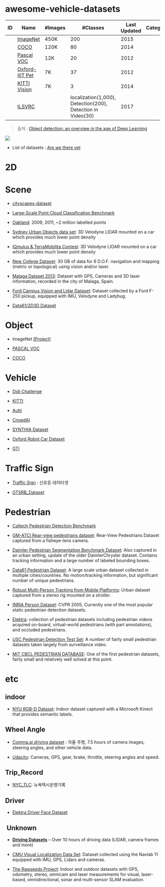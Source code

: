 # awesome-vehicle-datasets


|ID|Name|#Images|#Classes|Last Updated|Categories|
|-|-|-|-|-|-|
||[ImageNet](http://www.image-net.org/)|450K|200|2015||
||[COCO](http://cocodataset.org/)|120K|80|2014||
||[Pascal VOC](http://host.robots.ox.ac.uk/pascal/VOC/)|12K|20|2012||
||[Oxford-IIIT Pet](http://www.robots.ox.ac.uk/~vgg/data/pets/)|7K|37|2012||
||[KITTI Vision](http://www.cvlibs.net/datasets/kitti/)|7K|3|2014||
||[ILSVRC](http://www.image-net.org/challenges/LSVRC/)||localization(1,000), Detection(200), Detection in Video(30)|2017||

> 출처 : [Object detection: an overview in the age of Deep Learning](https://tryolabs.com/blog/2017/08/30/object-detection-an-overview-in-the-age-of-deep-learning/)


![](https://i.imgur.com/rSz7Alf.png)

- List of datasets : [Are we there yet](http://rodrigob.github.io/are_we_there_yet/build/#about)


# 2D 

# Scene 

- [cityscapes-dataset](https://github.com/hunjung-lim/awesome-vehicle-datasets/tree/master/scene/cityscapes)

- [Large-Scale Point Cloud Classification Benchmark](https://github.com/hunjung-lim/awesome-vehicle-datasets/tree/master/scene/semantic3d)

- [Oakland](https://github.com/hunjung-lim/awesome-vehicle-datasets/tree/master/scene/Oakland): 2009, 2011, ~2 million labelled points

- [Sydney Urban Objects data set](https://github.com/hunjung-lim/awesome-vehicle-datasets/tree/master/scene/sydney_urban_objects_dataset): 3D Velodyne LIDAR mounted on a car which provides much lower point density


- [IQmulus & TerraMobilita Contest](https://github.com/hunjung-lim/awesome-vehicle-datasets/tree/master/scene/Terra_Mobilita_Contest): 3D Velodyne LIDAR mounted on a car which provides much lower point density

- [New College Dataset](https://github.com/hunjung-lim/awesome-vehicle-datasets/tree/master/scene/NewCollegeData): 30 GB of data for 6 D.O.F. navigation and mapping (metric or topological) using vision and/or laser.

- [Malaga Dataset 2013](https://github.com/hunjung-lim/awesome-vehicle-datasets/tree/master/scene/Malaga_Dataset): Dataset with GPS, Cameras and 3D laser information, recorded in the city of Malaga, Spain.


- [Ford Campus Vision and Lidar Dataset](https://github.com/hunjung-lim/awesome-vehicle-datasets/tree/master/scene/Ford_Campus_dataset): Dataset collected by a Ford F-250 pickup, equipped with IMU, Velodyne and Ladybug.

- [Data61/2D3D Dataset](https://github.com/hunjung-lim/awesome-vehicle-datasets/tree/master/scene/Data61_2D3D_Dataset)

# Object

* ImageNet [[Project]](https://github.com/hunjung-lim/awesome-vehicle-datasets/tree/master/Object/ImageNet)

- [PASCAL VOC](https://github.com/hunjung-lim/awesome-vehicle-datasets/tree/master/vehicle/PASCAL_VOC)

* [COCO](https://github.com/hunjung-lim/awesome-vehicle-datasets/tree/master/COCO)


# Vehicle 

- [Didi Challenge](https://github.com/hunjung-lim/awesome-vehicle-datasets/tree/master/vehicle/Didi-Challange)

* [KITTI](https://github.com/hunjung-lim/awesome-vehicle-datasets/tree/master/vehicle/kitti)

- [Autti](https://github.com/hunjung-lim/awesome-vehicle-datasets/tree/master/vehicle/Autti)

- [CrowdAI](https://github.com/hunjung-lim/awesome-vehicle-datasets/tree/master/vehicle/CrowdAI)

- [SYNTHIA Dataset](https://github.com/hunjung-lim/awesome-vehicle-datasets/tree/master/vehicle/SYNTHIA%20Dataset)

* [Oxford Robot Car Dataset](https://github.com/hunjung-lim/awesome-vehicle-datasets/tree/master/vehicle/Oxford_Robotcar_Dataset)

- [GTI](https://github.com/hunjung-lim/awesome-vehicle-datasets/tree/master/vehicle/GTI)

# Traffic Sign
* [Traffic Sign](https://github.com/hunjung-lim/awesome-vehicle-datasets/tree/master/Traffic_Sign/BelgiumTS) : 신호등 데이터셋

- [GTSRB_Dataset](https://github.com/hunjung-lim/awesome-vehicle-datasets/tree/master/Traffic_Sign/GTSRB_Dataset)

# Pedestrian

- [Caltech Pedestrian Detection Benchmark](https://github.com/hunjung-lim/awesome-vehicle-datasets/tree/master/Pedestrian/Caltech_Pedestrian_Dataset)

- [GM-ATCI Rear-view pedestrians dataset](https://github.com/hunjung-lim/awesome-vehicle-datasets/tree/master/Pedestrian/GM_ATCI): Rear-View Pedestrians Dataset captured from a fisheye-lens camera.

- [Daimler Pedestrian Segmentation Benchmark Dataset](https://github.com/hunjung-lim/awesome-vehicle-datasets/tree/master/Pedestrian/Daimler_Pedestrian_Segmentation_Benchmark_Dataset): Also captured in an urban setting, update of the older DaimlerChrysler dataset. Contains tracking information and a large number of labeled bounding boxes.

- [Data61 Pedestrian Dataset](https://github.com/hunjung-lim/awesome-vehicle-datasets/tree/master/Pedestrian/Data61_Pedestrian_Dataset): A large scale urban dataset collected in multiple cities/countries. No motion/tracking information, but significant number of unique pedestrians.

- [Robust Multi-Person Tracking from Mobile Platforms](https://github.com/hunjung-lim/awesome-vehicle-datasets/tree/master/Pedestrian/Robust_Multi-Person_Tracking): Urban dataset captured from a stereo rig mounted on a stroller.

- [INRIA Person Dataset](https://github.com/hunjung-lim/awesome-vehicle-datasets/tree/master/Pedestrian/INRIA_Person_Dataset): CVPR 2005, Currently one of the most popular static pedestrian detection datasets.

- [Elektra](https://github.com/hunjung-lim/awesome-vehicle-datasets/tree/master/Pedestrian/Elektra): collection of pedestrian datasets including pedestrian videos acquired on-board, virtual-world pedestrians (with part annotations), and occluded pedestrians.

- [USC Pedestrian Detection Test Set](https://github.com/hunjung-lim/awesome-vehicle-datasets/tree/master/Pedestrian/USC_Pedestrian_Detection_TestSet): A number of fairly small pedestrian datasets taken largely from surveillance video.

- [MIT CBCL PEDESTRIAN DATABASE](https://github.com/hunjung-lim/awesome-vehicle-datasets/tree/master/Pedestrian/MIT_CBCL_Pedestrian_Data): One of the first pedestrian datasets, fairly small and relatively well solved at this point.


# etc
## indoor

- [NYU RGB-D Dataset](http://cs.nyu.edu/~silberman/datasets/): Indoor dataset captured with a Microsoft Kinect that provides semantic labels.


## Wheel Angle
- [Comma.ai driving dataset](https://github.com/hunjung-lim/awesome-vehicle-datasets/tree/master/etc/Wheel_Angle/CommaAI) : 자율 주행, 7.5 hours of camera images, steering angles, and other vehicle data.

- [Udacity](https://github.com/hunjung-lim/awesome-vehicle-datasets/tree/master/etc/Wheel_Angle/udacity): Cameras, GPS, gear, brake, throttle, steering angles and speed.

## Trip_Record

- [NYC_TLC](https://github.com/hunjung-lim/awesome-vehicle-datasets/tree/master/etc/Trip_Record/NYC_TLC): 뉴욕택시운행기록


## Driver

- [Elektra Driver Face Dataset](https://github.com/hunjung-lim/awesome-vehicle-datasets/tree/master/etc/Driver/Elektra_Driver_Face_dataset)

##  Unknown

* [**Driving Datasets**](https://github.com/udacity/self-driving-car/tree/master/datasets) – Over 10 hours of driving data (LIDAR, camera frames and more)

- [CMU Visual Localization Data Set](http://3dvis.ri.cmu.edu/data-sets/localization/): Dataset collected using the Navlab 11 equipped with IMU, GPS, Lidars and cameras.

- [The Rawseeds Project](http://www.rawseeds.org/): Indoor and outdoor datasets with GPS, odometry, stereo, omnicam and laser measurements for visual, laser-based, omnidirectional, sonar and multi-sensor SLAM evaluation.





